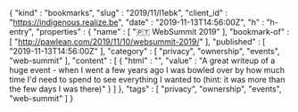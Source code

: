 {
  "kind" : "bookmarks",
  "slug" : "2019/11/l1ebk",
  "client_id" : "https://indigenous.realize.be",
  "date" : "2019-11-13T14:56:00Z",
  "h" : "h-entry",
  "properties" : {
    "name" : [ "🇵🇹 WebSummit 2019" ],
    "bookmark-of" : [ "http://pawlean.com/2019/11/10/websummit-2019/" ],
    "published" : [ "2019-11-13T14:56:00Z" ],
    "category" : [ "privacy", "ownership", "events", "web-summit" ],
    "content" : [ {
      "html" : "",
      "value" : "A great writeup of a huge event - when I went a few years ago I was bowled over by how much time I'd need to spend to see everything I wanted to (hint: it was more than the few days I was there)"
    } ]
  },
  "tags" : [ "privacy", "ownership", "events", "web-summit" ]
}
